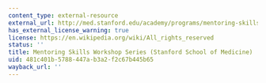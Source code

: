 ```yaml
---
content_type: external-resource
external_url: http://med.stanford.edu/academy/programs/mentoring-skills-workshop-series.html
has_external_license_warning: true
license: https://en.wikipedia.org/wiki/All_rights_reserved
status: ''
title: Mentoring Skills Workshop Series (Stanford School of Medicine)
uid: 481c401b-5788-447a-b3a2-f2c67b445b65
wayback_url: ''
---
```


